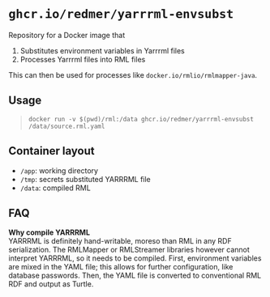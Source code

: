 # `ghcr.io/redmer/yarrrml-envsubst`

Repository for a Docker image that

1. Substitutes environment variables in Yarrrml files
1. Processes Yarrrml files into RML files

This can then be used for processes like `docker.io/rmlio/rmlmapper-java`.

## Usage

> `docker run -v $(pwd)/rml:/data ghcr.io/redmer/yarrrml-envsubst /data/source.rml.yaml`

## Container layout

- `/app`: working directory
- `/tmp`: secrets substituted YARRRML file
- `/data`: compiled RML

## FAQ

**Why compile YARRRML**  
YARRRML is definitely hand-writable, moreso than RML in any RDF serialization.
The RMLMapper or RMLStreamer libraries however cannot interpret YARRRML, so it needs to be compiled.
First, environment variables are mixed in the YAML file; this allows for further configuration, like database passwords.
Then, the YAML file is converted to conventional RML RDF and output as Turtle.
